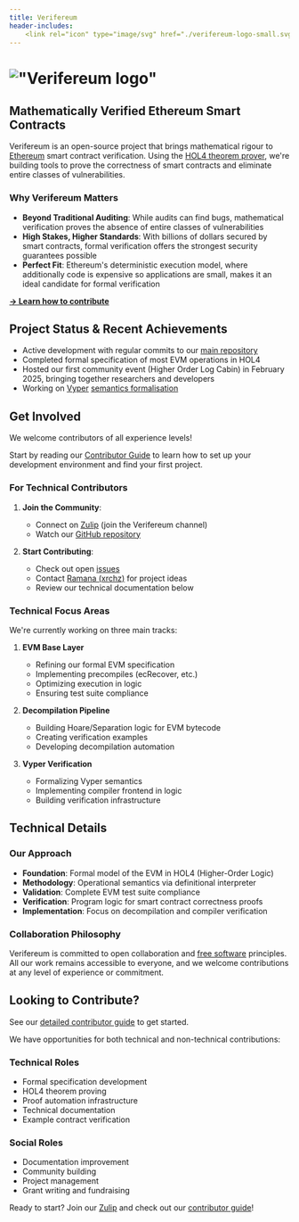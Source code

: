 ```yaml
---
title: Verifereum
header-includes:
    <link rel="icon" type="image/svg" href="./verifereum-logo-small.svg">
---
```


# !["Verifereum logo"](verifereum-logo-big.svg "Verifereum")

## Mathematically Verified Ethereum Smart Contracts

Verifereum is an open-source project that brings mathematical rigour to [Ethereum](https://ethereum.org) smart contract verification.
Using the [HOL4 theorem prover](https://hol-theorem-prover.org), we're building tools to prove the correctness of smart contracts and eliminate entire classes of vulnerabilities.

### Why Verifereum Matters

- **Beyond Traditional Auditing**: While audits can find bugs, mathematical verification proves the absence of entire classes of vulnerabilities
- **High Stakes, Higher Standards**: With billions of dollars secured by smart contracts, formal verification offers the strongest security guarantees possible
- **Perfect Fit**: Ethereum's deterministic execution model, where additionally code is expensive so applications are small, makes it an ideal candidate for formal verification

**[→ Learn how to contribute](/contribute)**

## Project Status & Recent Achievements

- Active development with regular commits to our [main repository](https://github.com/verifereum/verifereum)
- Completed formal specification of most EVM operations in HOL4
- Hosted our first community event (Higher Order Log Cabin) in February 2025, bringing together researchers and developers
- Working on [Vyper](https://vyperlang.org) [semantics formalisation](https://github.com/verifereum/vyper-hol)

## Get Involved

We welcome contributors of all experience levels!

Start by reading our [Contributor Guide](/contribute) to learn how to set up your development environment and find your first project.

### For Technical Contributors

1. **Join the Community**:
   - Connect on [Zulip](https://hol.zulipchat.com) (join the Verifereum channel)
   - Watch our [GitHub repository](https://github.com/verifereum/verifereum)

2. **Start Contributing**:
   - Check out open [issues](https://github.com/verifereum/verifereum/issues)
   - Contact [Ramana (xrchz)](https://github.com/xrchz) for project ideas
   - Review our technical documentation below

### Technical Focus Areas

We're currently working on three main tracks:

1. **EVM Base Layer**
   - Refining our formal EVM specification
   - Implementing precompiles (ecRecover, etc.)
   - Optimizing execution in logic
   - Ensuring test suite compliance

2. **Decompilation Pipeline**
   - Building Hoare/Separation logic for EVM bytecode
   - Creating verification examples
   - Developing decompilation automation

3. **Vyper Verification**
   - Formalizing Vyper semantics
   - Implementing compiler frontend in logic
   - Building verification infrastructure

## Technical Details

### Our Approach

- **Foundation**: Formal model of the EVM in HOL4 (Higher-Order Logic)
- **Methodology**: Operational semantics via definitional interpreter
- **Validation**: Complete EVM test suite compliance
- **Verification**: Program logic for smart contract correctness proofs
- **Implementation**: Focus on decompilation and compiler verification

### Collaboration Philosophy

Verifereum is committed to open collaboration and [free software](https://fsf.org) principles.
All our work remains accessible to everyone, and we welcome contributions at any level of experience or commitment.

## Looking to Contribute?

See our [detailed contributor guide](/contribute) to get started.

We have opportunities for both technical and non-technical contributions:

### Technical Roles
- Formal specification development
- HOL4 theorem proving
- Proof automation infrastructure
- Technical documentation
- Example contract verification

### Social Roles
- Documentation improvement
- Community building
- Project management
- Grant writing and fundraising

Ready to start? Join our [Zulip](https://hol.zulipchat.com) and check out our [contributor guide](/contribute)!
